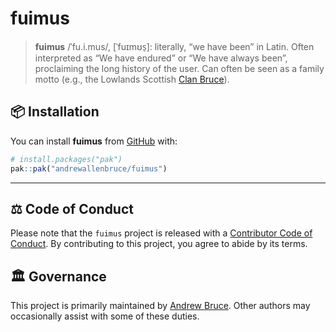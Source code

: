 
<!-- README.md is generated from README.Rmd. Please edit that file -->

# fuimus

> **fuimus** /ˈfu.i.mus/, \[ˈfuɪmʊs̠\]: literally, “we have been” in
> Latin. Often interpreted as “We have endured” or “We have always
> been”, proclaiming the long history of the user. Can often be seen as
> a family motto (e.g., the Lowlands Scottish [Clan
> Bruce](https://en.wikipedia.org/wiki/Clan_Bruce)).

<!-- badges: start -->
<!-- badges: end -->

## :package: Installation

You can install **fuimus** from [GitHub](https://github.com/) with:

``` r
# install.packages("pak")
pak::pak("andrewallenbruce/fuimus")
```

------------------------------------------------------------------------

## :balance_scale: Code of Conduct

Please note that the `fuimus` project is released with a [Contributor
Code of
Conduct](https://andrewallenbruce.github.io/fuimus/CODE_OF_CONDUCT.html).
By contributing to this project, you agree to abide by its terms.

## :classical_building: Governance

This project is primarily maintained by [Andrew
Bruce](https://github.com/andrewallenbruce). Other authors may
occasionally assist with some of these duties.
